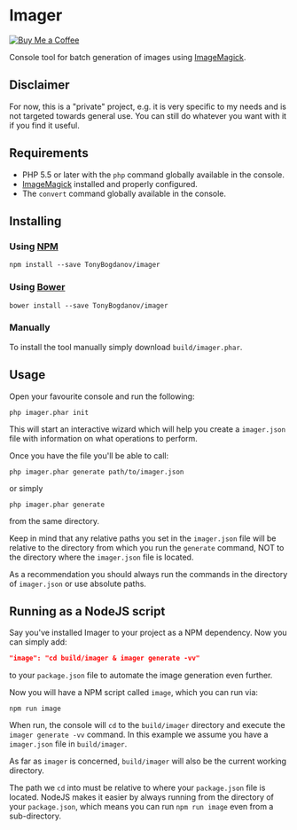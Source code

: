 # Imager

[![Buy Me a Coffee](http://static.tonybogdanov.com/github/coffee.svg)](http://ko-fi.co/1236KUKJNC96B)

Console tool for batch generation of images using [ImageMagick](http://www.imagemagick.org/script/index.php).

## Disclaimer

For now, this is a "private" project, e.g. it is very specific to my needs and is not targeted towards general use. You can
still do whatever you want with it if you find it useful.

## Requirements

- PHP 5.5 or later with the `php` command globally available in the console.
- [ImageMagick](http://www.imagemagick.org/script/index.php) installed and properly configured.
- The `convert` command globally available in the console.

## Installing

### Using [NPM](http://npmjs.org)

```shell
npm install --save TonyBogdanov/imager
```

### Using [Bower](http://bower.io/)

```shell
bower install --save TonyBogdanov/imager
```

### Manually

To install the tool manually simply download `build/imager.phar`.

## Usage

Open your favourite console and run the following:

```shell
php imager.phar init
```

This will start an interactive wizard which will help you create a `imager.json` file with information on
what operations to perform.

Once you have the file you'll be able to call:

```shell
php imager.phar generate path/to/imager.json
```

or simply

```shell
php imager.phar generate
```

from the same directory.

Keep in mind that any relative paths you set in the `imager.json` file will be relative to the directory from which
you run the `generate` command, NOT to the directory where the `imager.json` file is located.

As a recommendation you should always run the commands in the directory of `imager.json` or use absolute paths.

## Running as a NodeJS script

Say you've installed Imager to your project as a NPM dependency. Now you can simply add:

```json
"image": "cd build/imager & imager generate -vv"
```

to your `package.json` file to automate the image generation even further.

Now you will have a NPM script called `image`, which you can run via:

```shell
npm run image
```

When run, the console will `cd` to the `build/imager` directory and execute the `imager generate -vv` command.
In this example we assume you have a `imager.json` file in `build/imager`.

As far as `imager` is concerned, `build/imager` will also be the current working directory.

The path we `cd` into must be relative to where your `package.json` file is located. NodeJS makes it easier by always
running from the directory of your `package.json`, which means you can run `npm run image` even from a sub-directory.